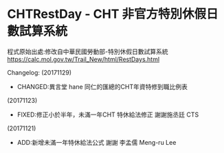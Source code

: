 # CHTRestDay - CHT 非官方特別休假日數試算系統


程式原始出處:修改自中華民國勞動部-特別休假日數試算系統
https://calc.mol.gov.tw/Trail_New/html/RestDays.html

Changelog:
(20171129)
 - CHANGED:異言堂 hane 同仁的匯總的CHT年資特修到職比例表

(20171123)
- FIXED:修正小於半年，未滿一年CHT 特休給法修正  謝謝施丞廷  CTS

(20171121)
- ADD:新增未滿一年特休給法公式 謝謝 李孟儒 Meng-ru Lee

